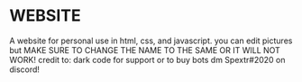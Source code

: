 # WEBSITE
A website for personal use in html, css, and javascript.
you can edit pictures but MAKE SURE TO CHANGE THE NAME TO THE SAME OR IT WILL NOT WORK!
credit to: dark code
for support or to buy bots dm Spextr#2020 on discord!

